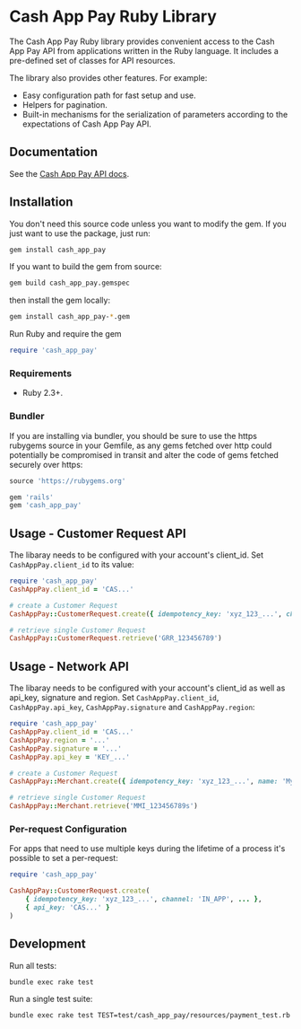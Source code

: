# Cash App Pay Ruby Library

The Cash App Pay Ruby library provides convenient access to the Cash App Pay API from
applications written in the Ruby language. It includes a pre-defined set of
classes for API resources.

The library also provides other features. For example:

- Easy configuration path for fast setup and use.
- Helpers for pagination.
- Built-in mechanisms for the serialization of parameters according to the
  expectations of Cash App Pay API.

## Documentation

See the [Cash App Pay API docs](https://developers.cash.app/docs/api/welcome).

## Installation

You don't need this source code unless you want to modify the gem. If you just
want to use the package, just run:

```sh
gem install cash_app_pay
```

If you want to build the gem from source:

```sh
gem build cash_app_pay.gemspec
```

then install the gem locally:

```sh
gem install cash_app_pay-*.gem
```

Run Ruby and require the gem

```ruby
require 'cash_app_pay'
```

### Requirements

- Ruby 2.3+.

### Bundler

If you are installing via bundler, you should be sure to use the https rubygems
source in your Gemfile, as any gems fetched over http could potentially be
compromised in transit and alter the code of gems fetched securely over https:

```ruby
source 'https://rubygems.org'

gem 'rails'
gem 'cash_app_pay'
```

## Usage - Customer Request API

The libaray needs to be configured with your account's client_id. Set `CashAppPay.client_id` to its value:

```ruby
require 'cash_app_pay'
CashAppPay.client_id = 'CAS...'

# create a Customer Request
CashAppPay::CustomerRequest.create({ idempotency_key: 'xyz_123_...', channel: 'IN_APP', ... })

# retrieve single Customer Request
CashAppPay::CustomerRequest.retrieve('GRR_123456789')
```

## Usage - Network API

The libaray needs to be configured with your account's client_id as well as api_key, signature and region. Set `CashAppPay.client_id`, `CashAppPay.api_key`, `CashAppPay.signature` and `CashAppPay.region`:

```ruby
require 'cash_app_pay'
CashAppPay.client_id = 'CAS...'
CashAppPay.region = '...'
CashAppPay.signature = '...'
CashAppPay.api_key = 'KEY_...'

# create a Customer Request
CashAppPay::Merchant.create({ idempotency_key: 'xyz_123_...', name: 'My merchant', ... })

# retrieve single Customer Request
CashAppPay::Merchant.retrieve('MMI_123456789s')
```

### Per-request Configuration

For apps that need to use multiple keys during the lifetime of a process it's possible to set a
per-request:

```ruby
require 'cash_app_pay'

CashAppPay::CustomerRequest.create(
    { idempotency_key: 'xyz_123_...', channel: 'IN_APP', ... },
    { api_key: 'CAS...' }
)

```

## Development

Run all tests:

```sh
bundle exec rake test
```

Run a single test suite:

```sh
bundle exec rake test TEST=test/cash_app_pay/resources/payment_test.rb
```
